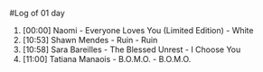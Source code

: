 #Log of 01 day

1. [00:00] Naomi - Everyone Loves You (Limited Edition) - White
1. [10:53] Shawn Mendes - Ruin - Ruin
1. [10:58] Sara Bareilles - The Blessed Unrest - I Choose You
1. [11:00] Tatiana Manaois - B.O.M.O. - B.O.M.O.
